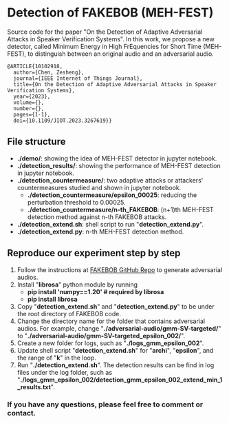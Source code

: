 # Detection of FAKEBOB (MEH-FEST)
Source code for the paper "On the Detection of Adaptive Adversarial Attacks in Speaker Verification Systems". In this work, we propose a new detector, called Minimum Energy in High FrEquencies for Short Time (MEH-FEST), to distinguish between an original audio and an adversarial audio.

```
@ARTICLE{10102918,
  author={Chen, Zesheng},
  journal={IEEE Internet of Things Journal}, 
  title={On the Detection of Adaptive Adversarial Attacks in Speaker Verification Systems}, 
  year={2023},
  volume={},
  number={},
  pages={1-1},
  doi={10.1109/JIOT.2023.3267619}}
```

## File structure
- **./demo/**: showing the idea of MEH-FEST detector in jupyter notebook.
- **./detection_results/**: showing the performance of MEH-FEST detection in jupyter notebook.
- **./detection_countermeasure/**: two adaptive attacks or attackers' countermeasures studied and shown in jupyter notebook.
	- **./detection_countermeasure/epsilon_00025**: reducing the perturbation threshold to 0.00025.
	- **./detection_countermeasure/n-th_FAKEBOB**: (n+1)th MEH-FEST detection method against n-th FAKEBOB attacks. 
- **./detection_extend.sh**: shell script to run "**detection_extend.py**".
- **./detection_extend.py**: n-th MEH-FEST detection method.  

## Reproduce our experiment step by step
1. Follow the instructions at [FAKEBOB GitHub Repo](https://github.com/FAKEBOB-adversarial-attack/FAKEBOB) to generate adversarial audios.
2. Install "**librosa**" python module by running 
    - **pip install 'numpy==1.20'    # required by librosa**
    - **pip install librosa**
3. Copy "**detection_extend.sh**" and "**detection_extend.py**" to be under the root directory of FAKEBOB code.
4. Change the directory name for the folder that contains adversarial audios. For example, change "**./adversarial-audio/gmm-SV-targeted/**" to "**./adversarial-audio/gmm-SV-targeted_epsilon_002/**".
5. Create a new folder for logs, such as "**./logs_gmm_epsilon_002**".
6. Update shell script "**detection_extend.sh**" for "**archi**", "**epsilon**", and the range of "**k**" in the loop. 
7. Run "**./detection_extend.sh**". The detection results can be find in log files under the log folder, such as "**./logs_gmm_epsilon_002/detection_gmm_epsilon_002_extend_min_1_results.txt**".

### If you have any questions, please feel free to comment or contact.
